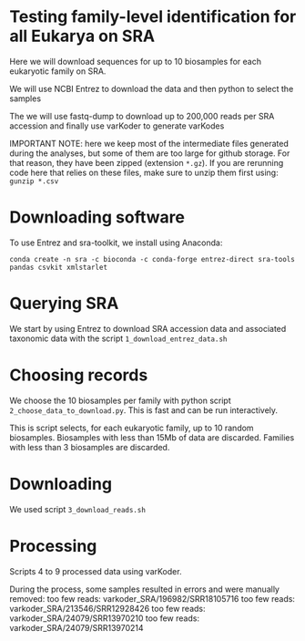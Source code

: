 # Testing family-level identification for all Eukarya on SRA

Here we will download sequences for up to 10 biosamples for each eukaryotic family on SRA.

We will use NCBI Entrez to download the data and then python to select the samples

The we will use fastq-dump to download up to 200,000 reads per SRA accession and finally use varKoder to generate varKodes

IMPORTANT NOTE: here we keep most of the intermediate files generated during the analyses, but some of them are too large for github storage. For that reason, they have been zipped (extension `*.gz`). If you are rerunning code here that relies on these files, make sure to unzip them first using: `gunzip *.csv`

# Downloading software

To use Entrez and sra-toolkit, we install using Anaconda:

`conda create -n sra -c bioconda -c conda-forge entrez-direct sra-tools pandas csvkit xmlstarlet`

# Querying SRA

We start by using Entrez to download SRA accession data and associated taxonomic data with the script `1_download_entrez_data.sh`

# Choosing records

We choose the 10 biosamples per family with python script `2_choose_data_to_download.py`. This is fast and can be run interactively.

This is script selects, for each eukaryotic family, up to 10 random biosamples. Biosamples with less than 15Mb of data are discarded. Families with less than 3 biosamples are discarded.

# Downloading

We used script `3_download_reads.sh` 

# Processing

Scripts 4 to 9 processed data using varKoder. 

During the process, some samples resulted in errors and were manually removed:
too few reads: varkoder_SRA/196982/SRR18105716
too few reads: varkoder_SRA/213546/SRR12928426
too few reads: varkoder_SRA/24079/SRR13970210
too few reads: varkoder_SRA/24079/SRR13970214


